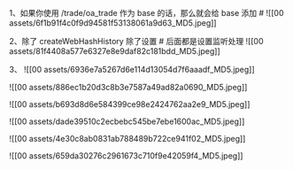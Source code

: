 1、如果你使用 /trade/oa_trade 作为 base 的话，那么就会给 base 添加 # 
![[00 assets/6f1b91f4c0f9d94581f53138061a9d63_MD5.jpeg]]

2、除了 createWebHashHistory 除了设置 # 后面都是设置监听处理
![[00 assets/81f4408a577e6327e8e9daf82c181bdd_MD5.jpeg]]

3、
![[00 assets/6936e7a5267d6e114d13054d7f6aaadf_MD5.jpeg]]


![[00 assets/886ec1b20d3c8b3e7587a49ad82a0690_MD5.jpeg]]


![[00 assets/b693d8d6e584399ce98e2424762aa2e9_MD5.jpeg]]

![[00 assets/dade39510c2ecbebc545be7ebe1600ac_MD5.jpeg]]

![[00 assets/4e30c8ab0831ab788489b722ce941f02_MD5.jpeg]]

![[00 assets/659da30276c2961673c710f9e42059f4_MD5.jpeg]]